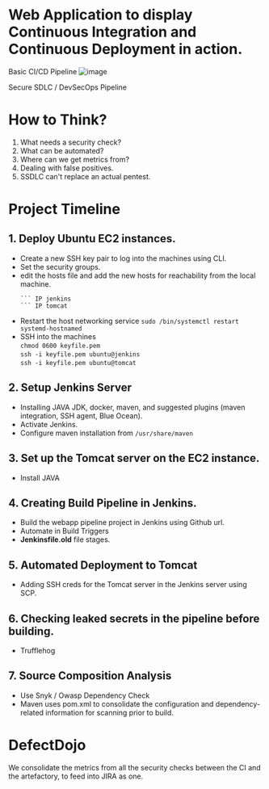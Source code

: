 # Web Application to display Continuous Integration and Continuous Deployment in action.

Basic CI/CD Pipeline
![image](https://github.com/velvet-jedi/webapp/assets/132247456/290925a3-9c92-4622-b7db-944c7afa6b6a)

Secure SDLC / DevSecOps Pipeline


# How to Think?
1. What needs a security check?
2. What can be automated? 
3. Where can we get metrics from?
4. Dealing with false positives.
5. SSDLC can't replace an actual pentest.

# Project Timeline
## 1. Deploy Ubuntu EC2 instances.
   - Create a new SSH key pair to log into the machines using CLI.
   - Set the security groups.
   - edit the hosts file and add the new hosts for reachability from the local machine.
     ```sudo nano /etc/hosts
     ``` IP jenkins
     ``` IP tomcat
   - Restart the host networking service ```sudo /bin/systemctl restart systemd-hostnamed```
   - SSH into the machines <br>
   ```chmod 0600 keyfile.pem```<br>
   ```ssh -i keyfile.pem ubuntu@jenkins```<br>
   ```ssh -i keyfile.pem ubuntu@tomcat```

## 2. Setup Jenkins Server
   - Installing JAVA JDK, docker, maven, and suggested plugins (maven integration, SSH agent, Blue Ocean).
   - Activate Jenkins.
   - Configure maven installation from ```/usr/share/maven```

## 3. Set up the Tomcat server on the EC2 instance.
   - Install JAVA

## 4. Creating Build Pipeline in Jenkins.
   - Build the webapp pipeline project in Jenkins using Github url.
   - Automate in Build Triggers 
   - **Jenkinsfile.old** file stages.

## 5. Automated Deployment to Tomcat
   - Adding SSH creds for the Tomcat server in the Jenkins server using SCP.
  
## 6. Checking leaked secrets in the pipeline **before** building.
   - Trufflehog
  
## 7. Source Composition Analysis
   - Use Snyk / Owasp Dependency Check
   - Maven uses pom.xml to consolidate the configuration and dependency-related information for scanning prior to build.

 
# DefectDojo
We consolidate the metrics from all the security checks between the CI and the artefactory, to feed into JIRA as one.

